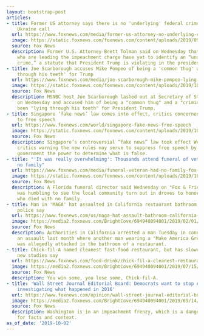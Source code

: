 ```yaml
---
layout: bootstrap-post
articles:
- title: Former US attorney says there is no 'underlying' federal crime in Trump's
    Ukraine call
  url: https://www.foxnews.com/media/former-us-attorney-no-underlying-crime-trump-ukraine-call
  image: https://static.foxnews.com/foxnews.com/content/uploads/2019/09/trump-zelensky.jpg
  source: Fox News
  description: Former U.S. Attorney Brett Tolman said on Wednesday that the Democrats
    who are leading the impeachment charge have yet to identify an “underlying federal
    crime,” a statute that President Trump is violating in the president Ukraine call.
- title: Joe Scarborough accuses Mike Pompeo of being a 'common thug' who's 'lying
    through his teeth' for Trump
  url: https://www.foxnews.com/media/joe-scarborough-mike-pompeo-lying-thug
  image: https://static.foxnews.com/foxnews.com/content/uploads/2019/10/Joe-Scarborough-mike-popeo-MSNBC-AP.jpg
  source: Fox News
  description: MSNBC host Joe Scarborough lashed out at Secretary of State Mike Pompeo
    on Wednesday and accused him of being a "common thug" and a "criminal" who has
    been "lying through his teeth" for President Trump.
- title: Singapore ‘fake news’ law comes into effect, critics concerned of threat
    to free speech
  url: https://www.foxnews.com/world/singapore-fake-news-free-speech
  image: https://static.foxnews.com/foxnews.com/content/uploads/2019/10/singapore-iStock.jpg
  source: Fox News
  description: Singapore’s controversial “fake news” law took effect Wednesday despite
    critics warning the new rules may serve to suppress free speech by giving the
    government the power to determine what is false.
- title: "'It was really overwhelming': Thousands attend funeral of veteran who had
    no family"
  url: https://www.foxnews.com/media/funeral-veteran-had-no-family-fox-friends
  image: https://static.foxnews.com/foxnews.com/content/uploads/2019/10/veteran.jpg
  source: Fox News
  description: A Florida funeral director said Wednesday on "Fox & Friends" that it
    was humbling to see the local community turn out in droves to honor a veteran
    who died with no family.
- title: Man in 'MAGA' hat assaulted in California restaurant bathroom; suspect arrested,
    police say
  url: https://www.foxnews.com/us/maga-hat-assault-bathroom-california-restaurant
  image: https://media2.foxnews.com/BrightCove/694940094001/2019/02/01/694940094001_5997561811001_5997558925001-vs.jpg
  source: Fox News
  description: Authorities in California arrested a man Tuesday in connection with
    an assault last month where another man wearing a "Make America Great Again" hat
    was allegedly attacked in the bathroom of a restaurant.
- title: Chick-fil-A named cleanest fast-food restaurant, but has slowest drive-thru,
    new studies say
  url: https://www.foxnews.com/food-drink/chick-fil-a-cleanest-restaurant-slowest-drive-thru-studies
  image: https://media2.foxnews.com/BrightCove/694940094001/2019/07/15/694940094001_6059341709001_6059342748001-vs.jpg
  source: Fox News
  description: You win some, you lose some, Chick-fil-A.
- title: 'Wall Street Journal Editorial Board: Democrats want to stop AG Barr from
    investigating what happened in 2016'
  url: https://www.foxnews.com/opinion/wall-street-journal-editorial-board-democrats-want-to-stop-ag-barr-from-investigating-what-happened-in-2016
  image: https://media2.foxnews.com/BrightCove/694940094001/2019/09/14/694940094001_6086178054001_6086178997001-vs.jpg
  source: Fox News
  description: Washington is in an impeachment frenzy, which is a dangerous moment
    for facts and context.
as_of_date: '2019-10-02'
---
```


